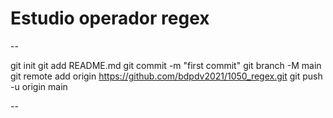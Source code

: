 # Estudio operador regex

--


git init
git add README.md
git commit -m "first commit"
git branch -M main
git remote add origin https://github.com/bdpdv2021/1050_regex.git
git push -u origin main


--